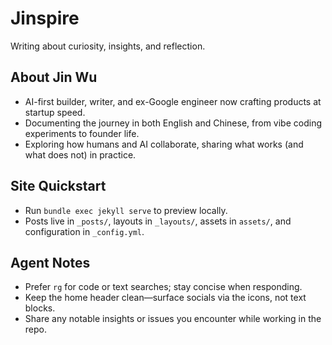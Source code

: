 # Jinspire

Writing about curiosity, insights, and reflection.

## About Jin Wu
- AI-first builder, writer, and ex-Google engineer now crafting products at startup speed.
- Documenting the journey in both English and Chinese, from vibe coding experiments to founder life.
- Exploring how humans and AI collaborate, sharing what works (and what does not) in practice.

## Site Quickstart
- Run `bundle exec jekyll serve` to preview locally.
- Posts live in `_posts/`, layouts in `_layouts/`, assets in `assets/`, and configuration in `_config.yml`.

## Agent Notes
- Prefer `rg` for code or text searches; stay concise when responding.
- Keep the home header clean—surface socials via the icons, not text blocks.
- Share any notable insights or issues you encounter while working in the repo.
